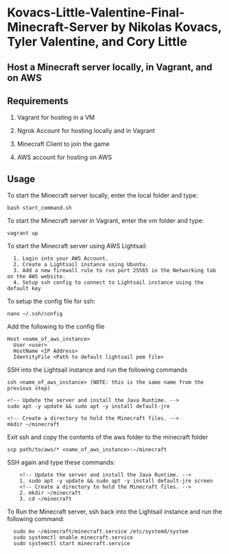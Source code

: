# Kovacs-Little-Valentine-Final-Minecraft-Server by Nikolas Kovacs, Tyler Valentine, and Cory Little

## Host a Minecraft server locally, in Vagrant, and on AWS

## Requirements

1. Vagrant for hosting in a VM

2. Ngrok Account for hosting locally and in Vagrant

3. Minecraft Client to join the game

4. AWS account for hosting on AWS

## Usage

To start the Minecraft server locally, enter the local folder and type:

```
bash start_command.sh
```

To start the Minecraft server in Vagrant, enter the vm folder and type:

```
vagrant up
```

To start the Minecraft server using AWS Lightsail:
```
  1. Login into your AWS Account.
  2. Create a Lightsail instance using Ubuntu.
  3. Add a new firewall rule to run port 25565 in the Networking tab on the AWS website.
  4. Setup ssh config to connect to Lightsail instance using the default key
```
To setup the config file for ssh:
```
nano ~/.ssh/config
```

Add the following to the config file
```
Host <name_of_aws_instance>
  User <user>
  HostName <IP Address>
  IdentityFile <Path to default lightsail pem file>
```

SSH into the Lightsail instance and run the following commands
```
ssh <name_of_aws_instance> (NOTE: this is the same name from the previous step)

<!-- Update the server and install the Java Runtime. -->
sudo apt -y update && sudo apt -y install default-jre

<!-- Create a directory to hold the Minecraft files. -->
mkdir ~/minecraft
```

Exit ssh and copy the contents of the aws folder to the minecraft folder
```
scp path/to/aws/* <name_of_aws_instance>:~/minecraft
```

SSH again and type these commands:
```
    <!-- Update the server and install the Java Runtime. -->
    1. sudo apt -y update && sudo apt -y install default-jre screen
    <!-- Create a directory to hold the Minecraft files. -->
    2. mkdir ~/minecraft
    3. cd ~/minecraft
```

  To Run the Minecraft server, ssh back into the Lightsail instance and run the following command:
```
  sudo mv ~/minecraft/minecraft.service /etc/systemd/system
  sudo systemctl enable minecraft.service
  sudo systemctl start minecraft.service
```
